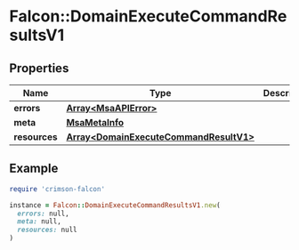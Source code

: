 # Falcon::DomainExecuteCommandResultsV1

## Properties

| Name | Type | Description | Notes |
| ---- | ---- | ----------- | ----- |
| **errors** | [**Array&lt;MsaAPIError&gt;**](MsaAPIError.md) |  |  |
| **meta** | [**MsaMetaInfo**](MsaMetaInfo.md) |  |  |
| **resources** | [**Array&lt;DomainExecuteCommandResultV1&gt;**](DomainExecuteCommandResultV1.md) |  |  |

## Example

```ruby
require 'crimson-falcon'

instance = Falcon::DomainExecuteCommandResultsV1.new(
  errors: null,
  meta: null,
  resources: null
)
```

